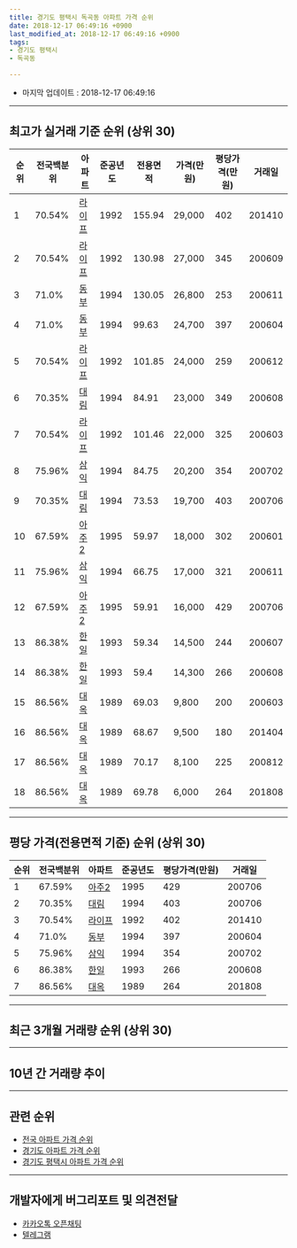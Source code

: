 ```yaml
---
title: 경기도 평택시 독곡동 아파트 가격 순위
date: 2018-12-17 06:49:16 +0900
last_modified_at: 2018-12-17 06:49:16 +0900
tags:
- 경기도 평택시
- 독곡동

---
```


* 마지막 업데이트 : 2018-12-17 06:49:16

---

## 최고가 실거래 기준 순위 (상위 30)


|순위|전국백분위|아파트|준공년도|전용면적|가격(만원)|평당가격(만원)|거래일|
|---|---|---|---|---|---|---|---|
|1|70.54%|[라이프](https://search.naver.com/search.naver?query=%EA%B2%BD%EA%B8%B0%EB%8F%84+%ED%8F%89%ED%83%9D%EC%8B%9C+%EB%8F%85%EA%B3%A1%EB%8F%99+%EB%9D%BC%EC%9D%B4%ED%94%84)|1992|155.94|29,000|402|201410|
|2|70.54%|[라이프](https://search.naver.com/search.naver?query=%EA%B2%BD%EA%B8%B0%EB%8F%84+%ED%8F%89%ED%83%9D%EC%8B%9C+%EB%8F%85%EA%B3%A1%EB%8F%99+%EB%9D%BC%EC%9D%B4%ED%94%84)|1992|130.98|27,000|345|200609|
|3|71.0%|[동부](https://search.naver.com/search.naver?query=%EA%B2%BD%EA%B8%B0%EB%8F%84+%ED%8F%89%ED%83%9D%EC%8B%9C+%EB%8F%85%EA%B3%A1%EB%8F%99+%EB%8F%99%EB%B6%80)|1994|130.05|26,800|253|200611|
|4|71.0%|[동부](https://search.naver.com/search.naver?query=%EA%B2%BD%EA%B8%B0%EB%8F%84+%ED%8F%89%ED%83%9D%EC%8B%9C+%EB%8F%85%EA%B3%A1%EB%8F%99+%EB%8F%99%EB%B6%80)|1994|99.63|24,700|397|200604|
|5|70.54%|[라이프](https://search.naver.com/search.naver?query=%EA%B2%BD%EA%B8%B0%EB%8F%84+%ED%8F%89%ED%83%9D%EC%8B%9C+%EB%8F%85%EA%B3%A1%EB%8F%99+%EB%9D%BC%EC%9D%B4%ED%94%84)|1992|101.85|24,000|259|200612|
|6|70.35%|[대림](https://search.naver.com/search.naver?query=%EA%B2%BD%EA%B8%B0%EB%8F%84+%ED%8F%89%ED%83%9D%EC%8B%9C+%EB%8F%85%EA%B3%A1%EB%8F%99+%EB%8C%80%EB%A6%BC)|1994|84.91|23,000|349|200608|
|7|70.54%|[라이프](https://search.naver.com/search.naver?query=%EA%B2%BD%EA%B8%B0%EB%8F%84+%ED%8F%89%ED%83%9D%EC%8B%9C+%EB%8F%85%EA%B3%A1%EB%8F%99+%EB%9D%BC%EC%9D%B4%ED%94%84)|1992|101.46|22,000|325|200603|
|8|75.96%|[삼익](https://search.naver.com/search.naver?query=%EA%B2%BD%EA%B8%B0%EB%8F%84+%ED%8F%89%ED%83%9D%EC%8B%9C+%EB%8F%85%EA%B3%A1%EB%8F%99+%EC%82%BC%EC%9D%B5)|1994|84.75|20,200|354|200702|
|9|70.35%|[대림](https://search.naver.com/search.naver?query=%EA%B2%BD%EA%B8%B0%EB%8F%84+%ED%8F%89%ED%83%9D%EC%8B%9C+%EB%8F%85%EA%B3%A1%EB%8F%99+%EB%8C%80%EB%A6%BC)|1994|73.53|19,700|403|200706|
|10|67.59%|[아주2](https://search.naver.com/search.naver?query=%EA%B2%BD%EA%B8%B0%EB%8F%84+%ED%8F%89%ED%83%9D%EC%8B%9C+%EB%8F%85%EA%B3%A1%EB%8F%99+%EC%95%84%EC%A3%BC2)|1995|59.97|18,000|302|200601|
|11|75.96%|[삼익](https://search.naver.com/search.naver?query=%EA%B2%BD%EA%B8%B0%EB%8F%84+%ED%8F%89%ED%83%9D%EC%8B%9C+%EB%8F%85%EA%B3%A1%EB%8F%99+%EC%82%BC%EC%9D%B5)|1994|66.75|17,000|321|200611|
|12|67.59%|[아주2](https://search.naver.com/search.naver?query=%EA%B2%BD%EA%B8%B0%EB%8F%84+%ED%8F%89%ED%83%9D%EC%8B%9C+%EB%8F%85%EA%B3%A1%EB%8F%99+%EC%95%84%EC%A3%BC2)|1995|59.91|16,000|429|200706|
|13|86.38%|[한일](https://search.naver.com/search.naver?query=%EA%B2%BD%EA%B8%B0%EB%8F%84+%ED%8F%89%ED%83%9D%EC%8B%9C+%EB%8F%85%EA%B3%A1%EB%8F%99+%ED%95%9C%EC%9D%BC)|1993|59.34|14,500|244|200607|
|14|86.38%|[한일](https://search.naver.com/search.naver?query=%EA%B2%BD%EA%B8%B0%EB%8F%84+%ED%8F%89%ED%83%9D%EC%8B%9C+%EB%8F%85%EA%B3%A1%EB%8F%99+%ED%95%9C%EC%9D%BC)|1993|59.4|14,300|266|200608|
|15|86.56%|[대옥](https://search.naver.com/search.naver?query=%EA%B2%BD%EA%B8%B0%EB%8F%84+%ED%8F%89%ED%83%9D%EC%8B%9C+%EB%8F%85%EA%B3%A1%EB%8F%99+%EB%8C%80%EC%98%A5)|1989|69.03|9,800|200|200603|
|16|86.56%|[대옥](https://search.naver.com/search.naver?query=%EA%B2%BD%EA%B8%B0%EB%8F%84+%ED%8F%89%ED%83%9D%EC%8B%9C+%EB%8F%85%EA%B3%A1%EB%8F%99+%EB%8C%80%EC%98%A5)|1989|68.67|9,500|180|201404|
|17|86.56%|[대옥](https://search.naver.com/search.naver?query=%EA%B2%BD%EA%B8%B0%EB%8F%84+%ED%8F%89%ED%83%9D%EC%8B%9C+%EB%8F%85%EA%B3%A1%EB%8F%99+%EB%8C%80%EC%98%A5)|1989|70.17|8,100|225|200812|
|18|86.56%|[대옥](https://search.naver.com/search.naver?query=%EA%B2%BD%EA%B8%B0%EB%8F%84+%ED%8F%89%ED%83%9D%EC%8B%9C+%EB%8F%85%EA%B3%A1%EB%8F%99+%EB%8C%80%EC%98%A5)|1989|69.78|6,000|264|201808|


---

## 평당 가격(전용면적 기준) 순위 (상위 30)


|순위|전국백분위|아파트|준공년도|평당가격(만원)|거래일|
|---|---|---|---|---|---|
|1|67.59%|[아주2](https://search.naver.com/search.naver?query=%EA%B2%BD%EA%B8%B0%EB%8F%84+%ED%8F%89%ED%83%9D%EC%8B%9C+%EB%8F%85%EA%B3%A1%EB%8F%99+%EC%95%84%EC%A3%BC2)|1995|429|200706|
|2|70.35%|[대림](https://search.naver.com/search.naver?query=%EA%B2%BD%EA%B8%B0%EB%8F%84+%ED%8F%89%ED%83%9D%EC%8B%9C+%EB%8F%85%EA%B3%A1%EB%8F%99+%EB%8C%80%EB%A6%BC)|1994|403|200706|
|3|70.54%|[라이프](https://search.naver.com/search.naver?query=%EA%B2%BD%EA%B8%B0%EB%8F%84+%ED%8F%89%ED%83%9D%EC%8B%9C+%EB%8F%85%EA%B3%A1%EB%8F%99+%EB%9D%BC%EC%9D%B4%ED%94%84)|1992|402|201410|
|4|71.0%|[동부](https://search.naver.com/search.naver?query=%EA%B2%BD%EA%B8%B0%EB%8F%84+%ED%8F%89%ED%83%9D%EC%8B%9C+%EB%8F%85%EA%B3%A1%EB%8F%99+%EB%8F%99%EB%B6%80)|1994|397|200604|
|5|75.96%|[삼익](https://search.naver.com/search.naver?query=%EA%B2%BD%EA%B8%B0%EB%8F%84+%ED%8F%89%ED%83%9D%EC%8B%9C+%EB%8F%85%EA%B3%A1%EB%8F%99+%EC%82%BC%EC%9D%B5)|1994|354|200702|
|6|86.38%|[한일](https://search.naver.com/search.naver?query=%EA%B2%BD%EA%B8%B0%EB%8F%84+%ED%8F%89%ED%83%9D%EC%8B%9C+%EB%8F%85%EA%B3%A1%EB%8F%99+%ED%95%9C%EC%9D%BC)|1993|266|200608|
|7|86.56%|[대옥](https://search.naver.com/search.naver?query=%EA%B2%BD%EA%B8%B0%EB%8F%84+%ED%8F%89%ED%83%9D%EC%8B%9C+%EB%8F%85%EA%B3%A1%EB%8F%99+%EB%8C%80%EC%98%A5)|1989|264|201808|


---

## 최근 3개월 거래량 순위 (상위 30)


<div style="width:100%;">
    <canvas id="deal_count_ranking" height="250"></canvas>
</div>


<script>
new Chart(document.getElementById("deal_count_ranking"), {
    type: 'horizontalBar',
    data: {
        labels: ['동부', '라이프', '아주2', '한일', '대림'],
        datasets: [{
            label: '실거래 수',
            data: [4, 3, 1, 1, 1],
            borderColor: "rgba(255, 0, 128, 1)",
            backgroundColor: "rgba(255, 0, 128, 0.5)",
            fill: false,
        }]
    },
    options: {
        responsive: true,
        title: {
            display: true,
            text: '최근 3개월 거래량 순위'
        },
        tooltips: {
            mode: 'index',
            intersect: false,
            callbacks: {
                title: function(tooltipItems, data) {
                    return "실거래 수:";
                },
                label: function(tooltipItem, data) {
                    return data.labels[tooltipItem.index] + ": " + tooltipItem.xLabel;
                }
            }
        },
        hover: {
            mode: 'nearest',
            intersect: true
        },
        scales: {
            xAxes: [{
                display: true,
                scaleLabel: {
                    display: true,
                    labelString: '실거래 수'
                },
                ticks: {
                    suggestedMin: 0,
                }
            }],
            yAxes: [{
                display: true,
                ticks: {
                    autoSkip: false,
                    callback: function(value, index, values) {
                        if (value.length > 15)
                            return value.substr(0, 13) + "...";
                        else
                            return value;
                    }
                },
                scaleLabel: {
                    display: false,
                }
            }]
        }
    }
});

</script>


---

## 10년 간 거래량 추이


<div style="width:100%;">
    <canvas id="deal_progress" height="250"></canvas>
</div>

<script>
new Chart(document.getElementById("deal_progress"), {
    type: 'line',
    data: {
        labels: ['200812','200901','200902','200903','200904','200905','200906','200907','200908','200909','200910','200911','200912','201001','201002','201003','201004','201005','201006','201007','201008','201009','201010','201011','201012','201101','201102','201103','201104','201105','201106','201107','201108','201109','201110','201111','201112','201201','201202','201203','201204','201205','201206','201207','201208','201209','201210','201211','201212','201301','201302','201303','201304','201305','201306','201307','201308','201309','201310','201311','201312','201401','201402','201403','201404','201405','201406','201407','201408','201409','201410','201411','201412','201501','201502','201503','201504','201505','201506','201507','201508','201509','201510','201511','201512','201601','201602','201603','201604','201605','201606','201607','201608','201609','201610','201611','201612','201701','201702','201703','201704','201705','201706','201707','201708','201709','201710','201711','201712','201801','201802','201803','201804','201805','201806','201807','201808','201809','201810','201811','201812'],
        datasets: [{
            label: '실거래 수',
            pointRadius: 1,
            data: [3, 2, 7, 9, 16, 17, 20, 18, 22, 17, 23, 10, 4, 12, 13, 18, 13, 14, 9, 9, 7, 12, 16, 12, 12, 35, 42, 32, 31, 23, 22, 18, 25, 23, 18, 19, 11, 10, 19, 18, 14, 11, 16, 9, 10, 8, 6, 8, 6, 7, 7, 19, 23, 7, 12, 7, 10, 15, 19, 5, 8, 15, 6, 12, 20, 15, 10, 9, 10, 11, 15, 12, 5, 20, 19, 20, 28, 24, 12, 16, 20, 16, 24, 15, 11, 10, 12, 13, 20, 11, 10, 12, 12, 8, 24, 8, 7, 7, 4, 13, 4, 12, 13, 12, 7, 15, 10, 6, 4, 5, 11, 6, 1, 5, 12, 5, 9, 3, 6, 3, 1],
            borderColor: "rgba(255, 201, 14, 1)",
            backgroundColor: "rgba(255, 201, 14, 0.5)",
            fill: true,
        }]
    },
    options: {
        responsive: true,
        title: {
            display: true,
            text: '10년간 거래량 추이'
        },
        tooltips: {
            mode: 'index',
            intersect: false,
        },
        hover: {
            mode: 'nearest',
            intersect: true
        },
        scales: {
            xAxes: [{
                display: true,
                scaleLabel: {
                    display: true,
                    labelString: '년/월'
                }
            }],
            yAxes: [{
                display: true,
                ticks: {
                    suggestedMin: 0,
                },
                scaleLabel: {
                    display: true,
                    labelString: '실거래 수'
                }
            }]
        }
    }
});

</script>


---

## 관련 순위

- [전국 아파트 가격 순위](https://inasie.github.io/apt-ranking/전국)
- [경기도 아파트 가격 순위](https://inasie.github.io/apt-ranking/경기도)
- [경기도 평택시 아파트 가격 순위](https://inasie.github.io/apt-ranking/경기도-평택시)


---

## 개발자에게 버그리포트 및 의견전달

- [카카오톡 오픈채팅](https://open.kakao.com/o/gLJUAP4)
- [텔레그램](https://t.me/inasie)

